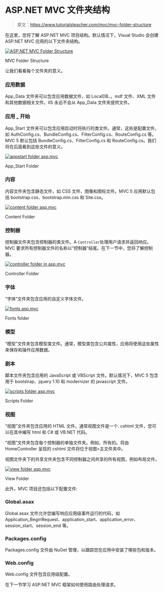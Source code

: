 # ASP.NET MVC 文件夹结构

> 原文：<https://www.tutorialsteacher.com/mvc/mvc-folder-structure>

在这里，您将了解 ASP.NET MVC 项目结构。默认情况下，Visual Studio 会创建 ASP.NET MVC 应用的以下文件夹结构。

[![ASP.NET MVC Folder Structure](img/8a51e45c2760dca84cd44193ab8d1e8e.png)](../../Content/images/mvc/mvc-folder-structure.png)

MVC Folder Structure



让我们看看每个文件夹的意义。

### 应用数据

App_Data 文件夹可以包含应用数据文件，如 LocalDB、。mdf 文件、XML 文件和其他数据相关文件。IIS 永远不会从 App_Data 文件夹提供文件。

### 应用 _ 开始

App_Start 文件夹可以包含应用启动时将执行的类文件。通常，这些是配置文件，如 AuthConfig.cs、BundleConfig.cs、FilterConfig.cs、RouteConfig.cs 等。MVC 5 默认包括 BundleConfig.cs、FilterConfig.cs 和 RouteConfig.cs。我们将在后面看到这些文件的意义。

[![appstart folder asp.mvc](img/e688cf35d39b75056816f8e129f614ce.png)](../../Content/images/mvc/appstart.png)

App_Start Folder



### 内容

内容文件夹包含静态文件，如 CSS 文件、图像和图标文件。MVC 5 应用默认包括 bootstrap.css、bootstrap.min.css 和 Site.css。

[![content folder asp.mvc](img/2e61ada50d94569a64584de061aa9a03.png)](../../Content/images/mvc/contentfolder.png)

Content Folder



### 控制器

控制器文件夹包含控制器的类文件。A `Controller`处理用户请求并返回响应。MVC 要求所有控制器文件的名称以“控制器”结尾。在下一节中，您将了解控制器。

[![controller folder in asp.mvc](img/d17e01345a0f279e58a47f768f26af93.png)](../../Content/images/mvc/controllerfolder.png)

Controller Folder



### 字体

“字体”文件夹包含应用的自定义字体文件。

[![fonts asp.mvc](img/407ec0baaa9e3ec244b6a023c568a7bb.png)](../../content/images/mvc/fontsfolder.png)

Fonts folder



### 模型

“模型”文件夹包含模型类文件。通常，模型类包含公共属性，应用将使用这些属性来保存和操作应用数据。

### 剧本

脚本文件夹包含应用的 JavaScript 或 VBScript 文件。默认情况下，MVC 5 包含用于 bootstrap、jquery 1.10 和 modernizer 的 javascript 文件。

[![scripts folder asp.mvc](img/47fa3799d7970c1865b1e71954d8475e.png)](../../Content/images/mvc/scriptsfolder.png)

Scripts Folder



### 视图

“视图”文件夹包含应用的 HTML 文件。通常视图文件是一个. cshtml 文件，您可以在其中编写 html 和 C# 或 VB.NET 代码。

“视图”文件夹包含每个控制器的单独文件夹。例如，所有的。将由 HomeController 呈现的 cshtml 文件将位于视图>主文件夹中。

视图文件夹下的共享文件夹包含不同控制器之间共享的所有视图，例如布局文件。

[![view folder asp.mvc](img/87efe09e5458337af14dcd86517f8586.png)](../../Content/images/mvc/viewfolder.png)

View Folder



此外，MVC 项目还包括以下配置文件:

### Global.asax

Global.asax 文件允许您编写响应应用级事件运行的代码，如 Application_BeginRequest、application_start、application_error、session_start、session_end 等。

### Packages.config

Packages.config 文件由 NuGet 管理，以跟踪您在应用中安装了哪些包和版本。

### Web.config

Web.config 文件包含应用级配置。

在下一节学习 ASP.NET MVC 框架如何使用路由处理请求。